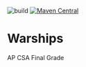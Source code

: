 ![build](https://github.com/git-somenumber/Warships/workflows/build/badge.svg)
[![Maven Central](https://img.shields.io/maven-central/v/org.openjfx/javafx.svg?label=Maven%20Central)](https://search.maven.org/search?q=g:%22org.openjfx%22%20AND%20a:%22javafx%22)


# Warships
AP CSA Final Grade

